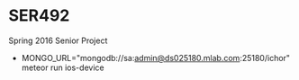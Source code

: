 # SER492
Spring 2016 Senior Project

* MONGO_URL="mongodb://sa:admin@ds025180.mlab.com:25180/ichor" meteor run ios-device